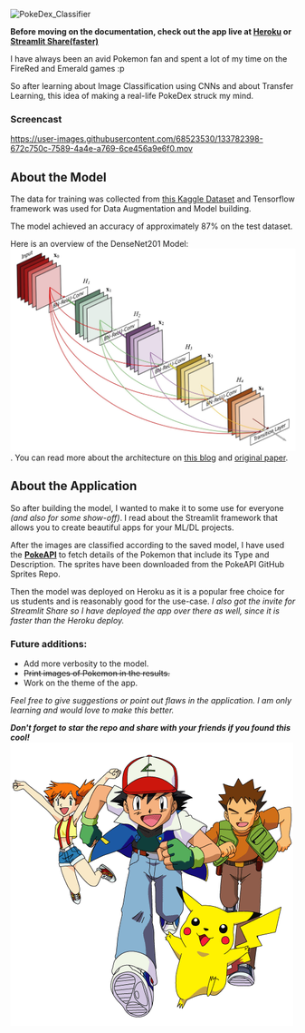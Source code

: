 ![PokeDex_Classifier](https://socialify.git.ci/GunjanDhanuka/PokeDex_Classifier/image?description=1&descriptionEditable=Your%20friend%20in%20the%20Kalos%20Region!%20Built%20with%20the%20power%20of%20DenseNet201%20and%20Streamlit!&logo=https%3A%2F%2Fgithub.com%2FGunjanDhanuka%2FPokeDex_Classifier%2Fblob%2Fmaster%2Fgit_images%2Fpokedex.png%3Fraw%3Dtrue&owner=1&pattern=Diagonal%20Stripes&stargazers=1&theme=Light)

**Before moving on the documentation, check out the app live at [Heroku](https://pokedexgd.herokuapp.com/) or [Streamlit Share(faster)](https://share.streamlit.io/gunjandhanuka/pokedex_classifier/app.py)**

I have always been an avid Pokemon fan and spent a lot of my time on the FireRed and Emerald games :p

So after learning about Image Classification using CNNs and about Transfer Learning, this idea of making a real-life PokeDex struck my mind.

### Screencast
https://user-images.githubusercontent.com/68523530/133782398-672c750c-7589-4a4e-a769-6ce456a9e6f0.mov

## About the Model
The data for training was collected from [this Kaggle Dataset](https://www.kaggle.com/lantian773030/pokemonclassification) and Tensorflow framework was used for Data Augmentation and Model building. 

The model achieved an accuracy of approximately 87% on the test dataset.

Here is an overview of the DenseNet201 Model:
![DenseNet201](git_images/densenet.jpeg).
You can read more about the architecture on [this blog](https://towardsdatascience.com/review-densenet-image-classification-b6631a8ef803) and [original paper](https://arxiv.org/pdf/1608.06993).

## About the Application
So after building the model, I wanted to make it to some use for everyone *(and also for some show-off)*. I read about the Streamlit framework that allows you to create beautiful apps for your ML/DL projects. 

After the images are classified according to the saved model, I have used the **[PokeAPI](https://pokeapi.co/)** to fetch details of the Pokemon that include its Type and Description. The sprites have been downloaded from the PokeAPI GitHub Sprites Repo.

Then the model was deployed on Heroku as it is a popular free choice for us students and is reasonably good for the use-case.
_I also got the invite for Streamlit Share so I have deployed the app over there as well, since it is faster than the Heroku deploy._


### Future additions:
- Add more verbosity to the model.
- ~~Print images of Pokemon in the results.~~
- Work on the theme of the app.


*Feel free to give suggestions or point out flaws in the application. I am only learning and would love to make this better.*


***Don't forget to star the repo and share with your friends if you found this cool!***
![Kanto](git_images/kanto.png)
